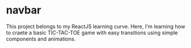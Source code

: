 # navbar
This project belongs to my ReactJS learning curve. Here, I'm learning how to craete a basic TIC-TAC-TOE game with easy transitions using simple components and animations.
